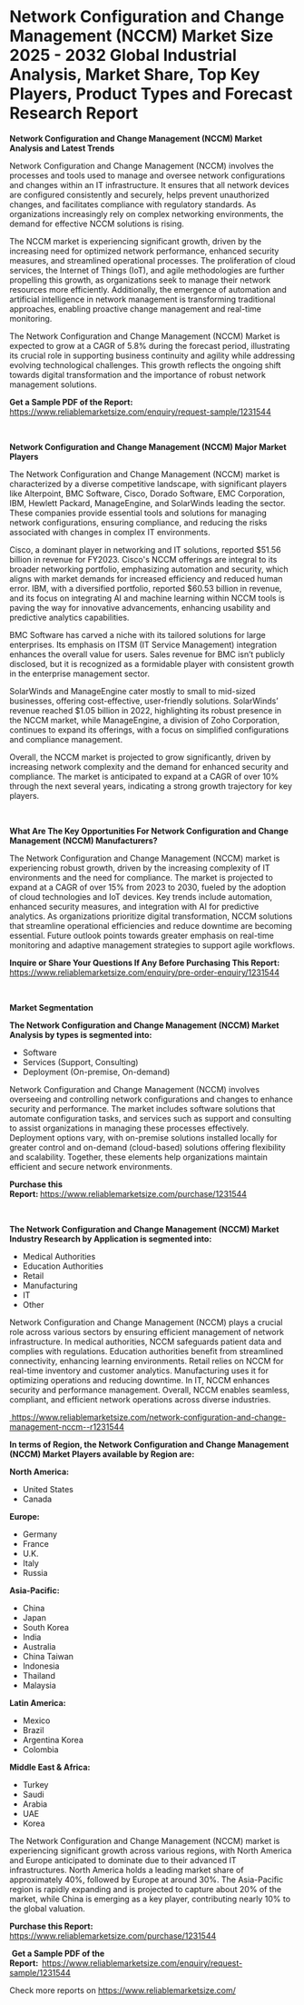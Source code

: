 <p><h1>Network Configuration and Change Management (NCCM) Market Size 2025 - 2032 Global Industrial Analysis, Market Share, Top Key Players, Product Types and Forecast Research Report</h1></p><p><strong>Network Configuration and Change Management (NCCM) Market Analysis and Latest Trends</strong></p>
<p><p>Network Configuration and Change Management (NCCM) involves the processes and tools used to manage and oversee network configurations and changes within an IT infrastructure. It ensures that all network devices are configured consistently and securely, helps prevent unauthorized changes, and facilitates compliance with regulatory standards. As organizations increasingly rely on complex networking environments, the demand for effective NCCM solutions is rising.</p><p>The NCCM market is experiencing significant growth, driven by the increasing need for optimized network performance, enhanced security measures, and streamlined operational processes. The proliferation of cloud services, the Internet of Things (IoT), and agile methodologies are further propelling this growth, as organizations seek to manage their network resources more efficiently. Additionally, the emergence of automation and artificial intelligence in network management is transforming traditional approaches, enabling proactive change management and real-time monitoring.</p><p>The Network Configuration and Change Management (NCCM) Market is expected to grow at a CAGR of 5.8% during the forecast period, illustrating its crucial role in supporting business continuity and agility while addressing evolving technological challenges. This growth reflects the ongoing shift towards digital transformation and the importance of robust network management solutions.</p></p>
<p><strong>Get a Sample PDF of the Report:&nbsp;</strong> <a href="https://www.reliablemarketsize.com/enquiry/request-sample/1231544?utm_campaign=2297&utm_medium=2&utm_source=Github&utm_content=ia&utm_term=15022025&utm_id=network-configuration-and-change-management-nccm">https://www.reliablemarketsize.com/enquiry/request-sample/1231544</a></p>
<p>&nbsp;</p>
<p><strong>Network Configuration and Change Management (NCCM) Major Market Players</strong></p>
<p><p>The Network Configuration and Change Management (NCCM) market is characterized by a diverse competitive landscape, with significant players like Alterpoint, BMC Software, Cisco, Dorado Software, EMC Corporation, IBM, Hewlett Packard, ManageEngine, and SolarWinds leading the sector. These companies provide essential tools and solutions for managing network configurations, ensuring compliance, and reducing the risks associated with changes in complex IT environments.</p><p>Cisco, a dominant player in networking and IT solutions, reported $51.56 billion in revenue for FY2023. Cisco's NCCM offerings are integral to its broader networking portfolio, emphasizing automation and security, which aligns with market demands for increased efficiency and reduced human error. IBM, with a diversified portfolio, reported $60.53 billion in revenue, and its focus on integrating AI and machine learning within NCCM tools is paving the way for innovative advancements, enhancing usability and predictive analytics capabilities.</p><p>BMC Software has carved a niche with its tailored solutions for large enterprises. Its emphasis on ITSM (IT Service Management) integration enhances the overall value for users. Sales revenue for BMC isn’t publicly disclosed, but it is recognized as a formidable player with consistent growth in the enterprise management sector.</p><p>SolarWinds and ManageEngine cater mostly to small to mid-sized businesses, offering cost-effective, user-friendly solutions. SolarWinds’ revenue reached $1.05 billion in 2022, highlighting its robust presence in the NCCM market, while ManageEngine, a division of Zoho Corporation, continues to expand its offerings, with a focus on simplified configurations and compliance management.</p><p>Overall, the NCCM market is projected to grow significantly, driven by increasing network complexity and the demand for enhanced security and compliance. The market is anticipated to expand at a CAGR of over 10% through the next several years, indicating a strong growth trajectory for key players.</p></p>
<p>&nbsp;</p>
<p><strong>What Are The Key Opportunities For Network Configuration and Change Management (NCCM) Manufacturers?</strong></p>
<p><p>The Network Configuration and Change Management (NCCM) market is experiencing robust growth, driven by the increasing complexity of IT environments and the need for compliance. The market is projected to expand at a CAGR of over 15% from 2023 to 2030, fueled by the adoption of cloud technologies and IoT devices. Key trends include automation, enhanced security measures, and integration with AI for predictive analytics. As organizations prioritize digital transformation, NCCM solutions that streamline operational efficiencies and reduce downtime are becoming essential. Future outlook points towards greater emphasis on real-time monitoring and adaptive management strategies to support agile workflows.</p></p>
<p><strong>Inquire or Share Your Questions If Any Before Purchasing This Report:</strong> <a href="https://www.reliablemarketsize.com/enquiry/pre-order-enquiry/1231544?utm_campaign=2297&utm_medium=2&utm_source=Github&utm_content=ia&utm_term=15022025&utm_id=network-configuration-and-change-management-nccm">https://www.reliablemarketsize.com/enquiry/pre-order-enquiry/1231544</a></p>
<p>&nbsp;</p>
<p><strong>Market Segmentation</strong></p>
<p><strong>The Network Configuration and Change Management (NCCM) Market Analysis by types is segmented into:</strong></p>
<p><ul><li>Software</li><li>Services (Support, Consulting)</li><li>Deployment (On-premise, On-demand)</li></ul></p>
<p><p>Network Configuration and Change Management (NCCM) involves overseeing and controlling network configurations and changes to enhance security and performance. The market includes software solutions that automate configuration tasks, and services such as support and consulting to assist organizations in managing these processes effectively. Deployment options vary, with on-premise solutions installed locally for greater control and on-demand (cloud-based) solutions offering flexibility and scalability. Together, these elements help organizations maintain efficient and secure network environments.</p></p>
<p><strong>Purchase this Report:&nbsp;</strong><a href="https://www.reliablemarketsize.com/purchase/1231544?utm_campaign=2297&utm_medium=2&utm_source=Github&utm_content=ia&utm_term=15022025&utm_id=network-configuration-and-change-management-nccm">https://www.reliablemarketsize.com/purchase/1231544</a></p>
<p>&nbsp;</p>
<p><strong>The Network Configuration and Change Management (NCCM) Market Industry Research by Application is segmented into:</strong></p>
<p><ul><li>Medical Authorities</li><li>Education Authorities</li><li>Retail</li><li>Manufacturing</li><li>IT</li><li>Other</li></ul></p>
<p><p>Network Configuration and Change Management (NCCM) plays a crucial role across various sectors by ensuring efficient management of network infrastructure. In medical authorities, NCCM safeguards patient data and complies with regulations. Education authorities benefit from streamlined connectivity, enhancing learning environments. Retail relies on NCCM for real-time inventory and customer analytics. Manufacturing uses it for optimizing operations and reducing downtime. In IT, NCCM enhances security and performance management. Overall, NCCM enables seamless, compliant, and efficient network operations across diverse industries.</p></p>
<p><a href="https://www.reliablemarketsize.com/network-configuration-and-change-management-nccm--r1231544?utm_campaign=2297&utm_medium=2&utm_source=Github&utm_content=ia&utm_term=15022025&utm_id=network-configuration-and-change-management-nccm">&nbsp;https://www.reliablemarketsize.com/network-configuration-and-change-management-nccm--r1231544</a></p>
<p><strong>In terms of Region, the Network Configuration and Change Management (NCCM) Market Players available by Region are:</strong></p>
<p>
    <p> <strong> North America: </strong>
        <ul>
            <li>United States</li>
            <li>Canada</li>
        </ul>
        </p> 
    <p> <strong> Europe: </strong>
        <ul>
            <li>Germany</li>
            <li>France</li>
            <li>U.K.</li>
            <li>Italy</li>
            <li>Russia</li>
        </ul>
        </p> 
    <p> <strong> Asia-Pacific: </strong>
        <ul>
            <li>China</li>
            <li>Japan</li>
            <li>South Korea</li>
            <li>India</li>
            <li>Australia</li>
            <li>China Taiwan</li>
            <li>Indonesia</li>
            <li>Thailand</li>
            <li>Malaysia</li>
        </ul>
        </p> 
    <p> <strong> Latin America: </strong>
        <ul>
            <li>Mexico</li>
            <li>Brazil</li>
            <li>Argentina Korea</li>
            <li>Colombia</li>
        </ul>
        </p> 
    <p> <strong> Middle East & Africa: </strong>
        <ul>
            <li>Turkey</li>
            <li>Saudi</li>
            <li>Arabia</li>
            <li>UAE</li>
            <li>Korea</li>
        </ul>
    </p>
    </p>
<p><p>The Network Configuration and Change Management (NCCM) market is experiencing significant growth across various regions, with North America and Europe anticipated to dominate due to their advanced IT infrastructures. North America holds a leading market share of approximately 40%, followed by Europe at around 30%. The Asia-Pacific region is rapidly expanding and is projected to capture about 20% of the market, while China is emerging as a key player, contributing nearly 10% to the global valuation.</p></p>
<p><strong>Purchase this Report: </strong><a href="https://www.reliablemarketsize.com/purchase/1231544?utm_campaign=2297&utm_medium=2&utm_source=Github&utm_content=ia&utm_term=15022025&utm_id=network-configuration-and-change-management-nccm">https://www.reliablemarketsize.com/purchase/1231544</a></p>
<p>&nbsp;<strong>Get a Sample PDF of the Report:&nbsp;&nbsp;</strong><a href="https://www.reliablemarketsize.com/enquiry/request-sample/1231544?utm_campaign=2297&utm_medium=2&utm_source=Github&utm_content=ia&utm_term=15022025&utm_id=network-configuration-and-change-management-nccm">https://www.reliablemarketsize.com/enquiry/request-sample/1231544</a></p>
<p><strong></strong></p>
<p>Check more reports on <a href="https://www.reliablemarketsize.com/?utm_campaign=2297&utm_medium=2&utm_source=Github&utm_content=ia&utm_term=15022025&utm_id=network-configuration-and-change-management-nccm">https://www.reliablemarketsize.com/</a></p>